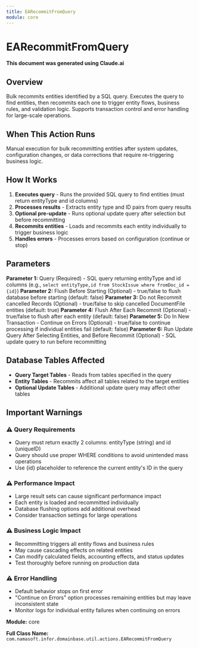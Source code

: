 ```yaml
---
title: EARecommitFromQuery
module: core
---
```



<div class='entity-flows'>

# EARecommitFromQuery

**This document was generated using Claude.ai**

## Overview

Bulk recommits entities identified by a SQL query. Executes the query to find entities, then recommits each one to trigger entity flows, business rules, and validation logic. Supports transaction control and error handling for large-scale operations.

## When This Action Runs

Manual execution for bulk recommitting entities after system updates, configuration changes, or data corrections that require re-triggering business logic.

## How It Works

1. **Executes query** - Runs the provided SQL query to find entities (must return entityType and id columns)
2. **Processes results** - Extracts entity type and ID pairs from query results
3. **Optional pre-update** - Runs optional update query after selection but before recommitting
4. **Recommits entities** - Loads and recommits each entity individually to trigger business logic
5. **Handles errors** - Processes errors based on configuration (continue or stop)

## Parameters

**Parameter 1:** Query (Required) - SQL query returning entityType and id columns (e.g., `select entityType,id from StockIssue where fromDoc_id = {id}`)
**Parameter 2:** Flush Before Starting (Optional) - true/false to flush database before starting (default: false)
**Parameter 3:** Do not Recommit cancelled Records (Optional) - true/false to skip cancelled DocumentFile entities (default: true)
**Parameter 4:** Flush After Each Recommit (Optional) - true/false to flush after each entity (default: false)
**Parameter 5:** Do In New Transaction - Continue on Errors (Optional) - true/false to continue processing if individual entities fail (default: false)
**Parameter 6:** Run Update Query After Selecting Entities, and Before Recommit (Optional) - SQL update query to run before recommitting

## Database Tables Affected

- **Query Target Tables** - Reads from tables specified in the query
- **Entity Tables** - Recommits affect all tables related to the target entities
- **Optional Update Tables** - Additional update query may affect other tables

## Important Warnings

### ⚠️ Query Requirements
- Query must return exactly 2 columns: entityType (string) and id (uniqueID)
- Query should use proper WHERE conditions to avoid unintended mass operations
- Use {id} placeholder to reference the current entity's ID in the query

### ⚠️ Performance Impact
- Large result sets can cause significant performance impact
- Each entity is loaded and recommitted individually
- Database flushing options add additional overhead
- Consider transaction settings for large operations

### ⚠️ Business Logic Impact
- Recommitting triggers all entity flows and business rules
- May cause cascading effects on related entities
- Can modify calculated fields, accounting effects, and status updates
- Test thoroughly before running on production data

### ⚠️ Error Handling
- Default behavior stops on first error
- "Continue on Errors" option processes remaining entities but may leave inconsistent state
- Monitor logs for individual entity failures when continuing on errors

**Module:** core

**Full Class Name:** `com.namasoft.infor.domainbase.util.actions.EARecommitFromQuery`


</div>